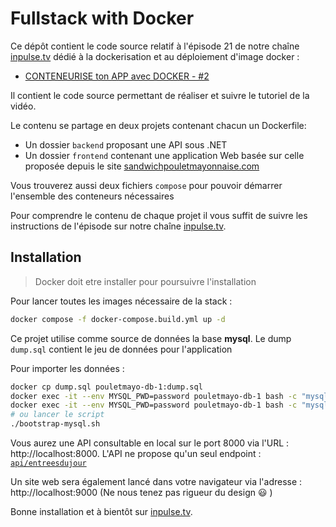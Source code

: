 # Fullstack with Docker

Ce dépôt contient le code source relatif à l'épisode 21 de notre chaîne [inpulse.tv](https://www.inpulse.tv) dédié à la dockerisation et au déploiement d'image docker :
- [CONTENEURISE ton APP avec DOCKER - #2](https://www.youtube.com/watch?v=MIxyr43FmIU)

Il contient le code source permettant de réaliser et suivre le tutoriel de la vidéo.

Le contenu se partage en deux projets contenant chacun un Dockerfile:
- Un dossier ``backend`` proposant une API sous .NET 
- Un dossier ``frontend`` contenant une application Web basée sur celle proposée depuis le site [sandwichpouletmayonnaise.com](https://sandwichpouletmayonnaise.com/)

Vous trouverez aussi deux fichiers `compose` pour pouvoir démarrer l'ensemble des conteneurs nécessaires

Pour comprendre le contenu de chaque projet il vous suffit de suivre les instructions de l'épisode sur notre chaîne [inpulse.tv](https://www.inpulse.tv).

## Installation

> Docker doit etre installer pour poursuivre l'installation []()

Pour lancer toutes les images nécessaire de la stack : 
```bash
docker compose -f docker-compose.build.yml up -d
```

Ce projet utilise comme source de données la base **mysql**. Le dump `dump.sql` contient le jeu de données pour l'application 

Pour importer les données : 
```bash
docker cp dump.sql pouletmayo-db-1:dump.sql
docker exec -it --env MYSQL_PWD=password pouletmayo-db-1 bash -c "mysql -u root -e \"CREATE DATABASE pouletmayo\""
docker exec -it --env MYSQL_PWD=password pouletmayo-db-1 bash -c "mysql -u root --default-character-set=utf8 pouletmayo < dump.sql"
# ou lancer le script
./bootstrap-mysql.sh
```

Vous aurez une API consultable en local sur le port 8000 via l'URL : http://localhost:8000.
L'API ne propose qu'un seul endpoint : [``api/entreesdujour``](http://localhost:8000/api/entreesdujour)

Un site web sera également lancé dans votre navigateur via l'adresse : http://localhost:9000 (Ne nous tenez pas rigueur du design 😃 )

Bonne installation et à bientôt sur [inpulse.tv](https://www.inpulse.tv).
